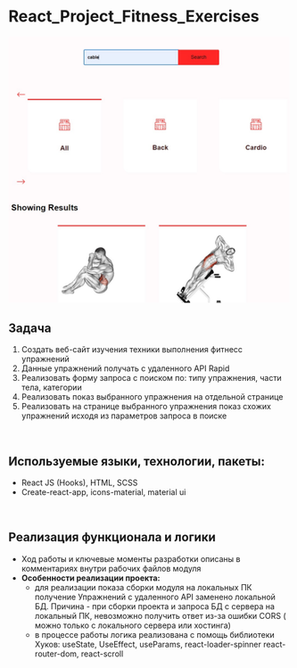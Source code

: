 # React_Project_Fitness_Exercises


 
![alt text](https://github.com/AntonioMikhailov/AntonioMikhailov/blob/main/assets/fitness-exercises.jpg)
## Задача
1. Cоздать веб-сайт изучения техники выполнения фитнесс упражнений
2. Данные упражнений получать с удаленного API Rapid
3. Реализовать форму запроса с поиском по: типу упражнения, части тела, категории
4. Реализовать показ выбранного упражнения на отдельной странице
5. Реализовать на странице выбранного упражнения показ схожих упражнений исходя из параметров запроса в поиске
  

&nbsp;
## Используемые языки, технологии, пакеты:
-	React JS (Hooks), HTML, SCSS
- Create-react-app, icons-material, material ui 

&nbsp;
## Реализация функционала и логики
-	Ход работы и ключевые моменты разработки описаны в комментариях внутри рабочих файлов модуля 
- **Особенности реализации проекта:**
    - для реализации показа сборки модуля на локальных ПК   получение Упражнений с удаленного API заменено локальной БД. Причина - при сборки проекта и запроса БД c сервера на локальный ПК, невозможно получить ответ из-за ошибки CORS ( можно только с локального сервера или хостинга) 
    -	в процессе работы логика реализована с помощь библиотеки  Хуков:  useState, UseEffect, useParams,  react-loader-spinner   react-router-dom,  react-scroll  
